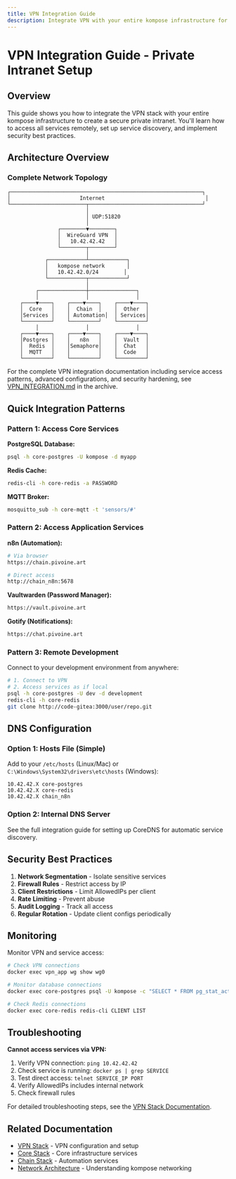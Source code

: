 ```yaml
---
title: VPN Integration Guide
description: Integrate VPN with your entire kompose infrastructure for secure private intranet access
---
```


# VPN Integration Guide - Private Intranet Setup

## Overview

This guide shows you how to integrate the VPN stack with your entire kompose infrastructure to create a secure private intranet. You'll learn how to access all services remotely, set up service discovery, and implement security best practices.

## Architecture Overview

### Complete Network Topology

```
┌─────────────────────────────────────────────────────────────┐
│                      Internet                                │
└────────────────────────┬────────────────────────────────────┘
                         │
                         │ UDP:51820
                         │
                ┌────────▼────────┐
                │  WireGuard VPN  │
                │   10.42.42.42   │
                └────────┬────────┘
                         │
            ┌────────────┴────────────┐
            │   kompose network       │
            │   10.42.42.0/24        │
            └────────────┬────────────┘
                         │
         ┌───────────────┼───────────────┐
         │               │               │
    ┌────▼────┐    ┌────▼────┐    ┌────▼────┐
    │  Core   │    │  Chain  │    │  Other  │
    │Services │    │ Automation│  │ Services│
    └─────────┘    └─────────┘    └─────────┘
         │               │               │
    ┌────▼────┐    ┌────▼────┐    ┌────▼────┐
    │Postgres │    │   n8n   │    │  Vault  │
    │  Redis  │    │Semaphore│    │  Chat   │
    │  MQTT   │    │         │    │  Code   │
    └─────────┘    └─────────┘    └─────────┘
```

For the complete VPN integration documentation including service access patterns, advanced configurations, and security hardening, see [VPN_INTEGRATION.md](https://github.com/your-repo/kompose/blob/main/_archive/VPN_INTEGRATION.md) in the archive.

## Quick Integration Patterns

### Pattern 1: Access Core Services

**PostgreSQL Database:**
```bash
psql -h core-postgres -U kompose -d myapp
```

**Redis Cache:**
```bash
redis-cli -h core-redis -a PASSWORD
```

**MQTT Broker:**
```bash
mosquitto_sub -h core-mqtt -t 'sensors/#'
```

### Pattern 2: Access Application Services

**n8n (Automation):**
```bash
# Via browser
https://chain.pivoine.art

# Direct access
http://chain_n8n:5678
```

**Vaultwarden (Password Manager):**
```bash
https://vault.pivoine.art
```

**Gotify (Notifications):**
```bash
https://chat.pivoine.art
```

### Pattern 3: Remote Development

Connect to your development environment from anywhere:

```bash
# 1. Connect to VPN
# 2. Access services as if local
psql -h core-postgres -U dev -d development
redis-cli -h core-redis
git clone http://code-gitea:3000/user/repo.git
```

## DNS Configuration

### Option 1: Hosts File (Simple)

Add to your `/etc/hosts` (Linux/Mac) or `C:\Windows\System32\drivers\etc\hosts` (Windows):

```
10.42.42.X core-postgres
10.42.42.X core-redis  
10.42.42.X chain_n8n
```

### Option 2: Internal DNS Server

See the full integration guide for setting up CoreDNS for automatic service discovery.

## Security Best Practices

1. **Network Segmentation** - Isolate sensitive services
2. **Firewall Rules** - Restrict access by IP
3. **Client Restrictions** - Limit AllowedIPs per client
4. **Rate Limiting** - Prevent abuse
5. **Audit Logging** - Track all access
6. **Regular Rotation** - Update client configs periodically

## Monitoring

Monitor VPN and service access:

```bash
# Check VPN connections
docker exec vpn_app wg show wg0

# Monitor database connections
docker exec core-postgres psql -U kompose -c "SELECT * FROM pg_stat_activity;"

# Check Redis connections
docker exec core-redis redis-cli CLIENT LIST
```

## Troubleshooting

**Cannot access services via VPN:**

1. Verify VPN connection: `ping 10.42.42.42`
2. Check service is running: `docker ps | grep SERVICE`
3. Test direct access: `telnet SERVICE_IP PORT`
4. Verify AllowedIPs includes internal network
5. Check firewall rules

For detailed troubleshooting steps, see the [VPN Stack Documentation](/stacks/vpn).

## Related Documentation

- [VPN Stack](/stacks/vpn) - VPN configuration and setup
- [Core Stack](/stacks/core) - Core infrastructure services
- [Chain Stack](/stacks/chain) - Automation services
- [Network Architecture](/guide/network) - Understanding kompose networking
